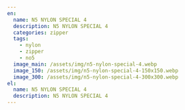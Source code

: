 ```yaml
---
en:
  name: N5 NYLON SPECIAL 4
  description: N5 NYLON SPECIAL 4
  categories: zipper
  tags:
    - nylon
    - zipper
    - no5
  image_main: /assets/img/n5-nylon-special-4.webp
  image_150: /assets/img/n5-nylon-special-4-150x150.webp
  image_300: /assets/img/n5-nylon-special-4-300x300.webp
el:
  name: N5 NYLON SPECIAL 4
  description: N5 NYLON SPECIAL 4
---
```

